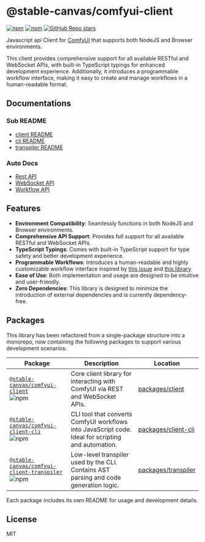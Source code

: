 # @stable-canvas/comfyui-client

[![npm](https://img.shields.io/npm/v/@stable-canvas/comfyui-client)](https://www.npmjs.com/package/@stable-canvas/comfyui-client)
[![npm](https://img.shields.io/npm/dw/@stable-canvas/comfyui-client)](https://www.npmjs.com/package/@stable-canvas/comfyui-client)
[![GitHub Repo stars](https://img.shields.io/github/stars/StableCanvas/comfyui-client)](https://github.com/StableCanvas/comfyui-client)

Javascript api Client for [ComfyUI](https://github.com/comfyanonymous/ComfyUI) that supports both NodeJS and Browser environments.

This client provides comprehensive support for all available RESTful and WebSocket APIs, with built-in TypeScript typings for enhanced development experience. Additionally, it introduces a programmable workflow interface, making it easy to create and manage workflows in a human-readable format.

## Documentations

### Sub README

- [client README](./packages/client/README.md)
- [cli README](./packages/cli/README.md)
- [transpiler README](./packages/transpiler/README.md)

### Auto Docs

- [Rest API](https://stablecanvas.github.io/comfyui-client/classes/Client.html)
- [WebSocket API](https://stablecanvas.github.io/comfyui-client/classes/WsClient.html)
- [Workflow API](https://stablecanvas.github.io/comfyui-client/classes/Workflow.html)

## Features

- **Environment Compatibility**: Seamlessly functions in both NodeJS and Browser environments.
- **Comprehensive API Support**: Provides full support for all available RESTful and WebSocket APIs.
- **TypeScript Typings**: Comes with built-in TypeScript support for type safety and better development experience.
- **Programmable Workflows**: Introduces a human-readable and highly customizable workflow interface inspired by [this issue](https://github.com/comfyanonymous/ComfyUI/issues/612) and [this library](https://github.com/Chaoses-Ib/ComfyScript).
- **Ease of Use**: Both implementation and usage are designed to be intuitive and user-friendly.
- **Zero Dependencies**: This library is designed to minimize the introduction of external dependencies and is currently dependency-free.

## Packages

This library has been refactored from a single-package structure into a monorepo, now containing the following packages to support various development scenarios:

| Package                                                                                                                                                                                                 | Description                                                                                        | Location                                                                                            |
| ------------------------------------------------------------------------------------------------------------------------------------------------------------------------------------------------------- | -------------------------------------------------------------------------------------------------- | --------------------------------------------------------------------------------------------------- |
| [`@stable-canvas/comfyui-client`](https://www.npmjs.com/package/@stable-canvas/comfyui-client) <br> ![npm](https://img.shields.io/npm/v/@stable-canvas/comfyui-client)                                  | Core client library for interacting with ComfyUI via REST and WebSocket APIs.                      | [packages/client](https://github.com/StableCanvas/comfyui-client/tree/main/packages/client)         |
| [`@stable-canvas/comfyui-client-cli`](https://www.npmjs.com/package/@stable-canvas/comfyui-client-cli) <br> ![npm](https://img.shields.io/npm/v/@stable-canvas/comfyui-client-cli)                      | CLI tool that converts ComfyUI workflows into JavaScript code. Ideal for scripting and automation. | [packages/client-cli](https://github.com/StableCanvas/comfyui-client/tree/main/packages/client-cli) |
| [`@stable-canvas/comfyui-client-transpiler`](https://www.npmjs.com/package/@stable-canvas/comfyui-client-transpiler) <br> ![npm](https://img.shields.io/npm/v/@stable-canvas/comfyui-client-transpiler) | Low-level transpiler used by the CLI. Contains AST parsing and code generation logic.              | [packages/transpiler](https://github.com/StableCanvas/comfyui-client/tree/main/packages/transpiler) |

Each package includes its own README for usage and development details.

## License

MIT
